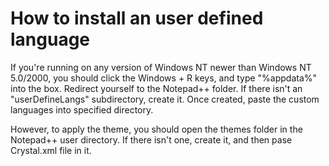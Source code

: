 # How to install an user defined language

If you're running on any version of Windows NT newer than Windows NT 5.0/2000, you should click the Windows + R keys, and type "%appdata%" into the box. Redirect yourself to the Notepad++ folder. If there isn't an "userDefineLangs" subdirectory, create it. Once created, paste the custom languages into specified directory.

However, to apply the theme, you should open the themes folder in the Notepad++ user directory. If there isn't one, create it, and then pase Crystal.xml file in it.
